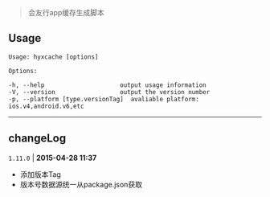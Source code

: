 >会友行app缓存生成脚本

## Usage

    Usage: hyxcache [options]

    Options:

    -h, --help                     output usage information
    -V, --version                  output the version number
    -p, --platform [type.versionTag]  avaliable platform: ios.v4,android.v6,etc

---
## changeLog
`1.11.0` | **2015-04-28 11:37**

* 添加版本Tag
* 版本号数据源统一从package.json获取